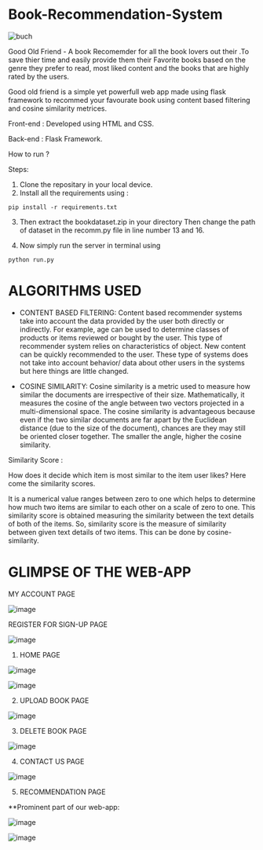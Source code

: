 # Book-Recommendation-System

![buch](https://user-images.githubusercontent.com/80577092/170884683-22ae4009-6efd-4cc2-afcf-055ed43a802c.png)


Good Old Friend - A book Recomemder for all the book lovers out their .To save thier time and easily provide them their Favorite books based on the genre they prefer to read, most liked content and the books that are highly rated by the users.

Good old friend is a simple yet powerfull web app made using flask framework to recommed your favourate book using content based filtering and cosine similarity metrices.

Front-end : Developed using HTML and CSS.

Back-end : Flask Framework.

How to run ?

Steps:

1. Clone the repositary in your local device.
2. Install all the requirements using :

`pip install -r requirements.txt`

3. Then extract the bookdataset.zip in your directory 
 Then change the path of dataset in the recomm.py file in line number 13 and 16.

4. Now simply run the server in terminal using
  
`python run.py`

# ALGORITHMS USED

* CONTENT BASED FILTERING:
Content based recommender systems take into account the data provided by the user both directly or indirectly. For example, age can be used to determine classes of products or items reviewed or bought by the user. This type of recommender system relies on characteristics of object. New content can be quickly recommended to the user. These type of systems does not take into account behavior/ data about other users in the systems but here things are little changed.

* COSINE SIMILARITY:
Cosine similarity is a metric used to measure how similar the documents are irrespective of their size. Mathematically, it measures the cosine of the angle between two vectors projected in a multi-dimensional space. The cosine similarity is advantageous because even if the two similar documents are far apart by the Euclidean distance (due to the size of the document), chances are they may still be oriented closer together. The smaller the angle, higher the cosine similarity.

Similarity Score :

How does it decide which item is most similar to the item user likes? Here come the similarity scores.

It is a numerical value ranges between zero to one which helps to determine how much two items are similar to each other on a scale of zero to one. This similarity score is obtained measuring the similarity between the text details of both of the items. So, similarity score is the measure of similarity between given text details of two items. This can be done by cosine-similarity.

# GLIMPSE OF THE WEB-APP

MY ACCOUNT PAGE 

![image](https://user-images.githubusercontent.com/80577092/170884625-f5701e5b-253d-43b3-b9fb-83bd4d319d9a.png)

REGISTER FOR SIGN-UP PAGE

![image](https://user-images.githubusercontent.com/80577092/170884658-1cdefa6f-e6fc-4db2-a4a0-71607ab387d8.png)


1. HOME PAGE

![image](https://user-images.githubusercontent.com/80577092/170884450-69970f31-921a-4457-83d9-afe96a4cf697.png)

![image](https://user-images.githubusercontent.com/80577092/170884466-c31d9508-a6be-4313-94c3-1dd50c9e39d7.png)

2. UPLOAD BOOK PAGE

![image](https://user-images.githubusercontent.com/80577092/170884488-aecf4b1e-8dbc-48b1-b5df-f1b607c607a7.png)

3. DELETE BOOK PAGE

![image](https://user-images.githubusercontent.com/80577092/170884509-e14535ff-3216-4723-b6c4-9065a9473d2f.png)

4. CONTACT US PAGE

![image](https://user-images.githubusercontent.com/80577092/170884535-a9fd26ec-229d-4d5d-a6bb-e7de3f7414ec.png)

5. RECOMMENDATION PAGE 

**Prominent part of our web-app:

![image](https://user-images.githubusercontent.com/80577092/170885791-46553692-5a83-4e01-ad0b-7530426d9668.png)

![image](https://user-images.githubusercontent.com/80577092/170885803-f20ff36b-0bf6-4710-8a90-edeeec347b72.png)



 
